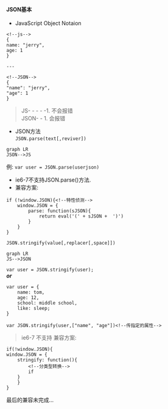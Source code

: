 #### JSON基本 
* JavaScript Object Notaion
```
<!--js-->
{
name: "jerry",
age: 1
}

---

<!--JSON-->
{
"name": "jerry",
"age": 1
}
```
> JS- - - - -1. 不会报错  
> JSON- - 1. 会报错

* JSON方法  
`JSON.parse(text[,reviver])`
```
graph LR
JSON-->JS
```
例:
`var user = JSON.parse(userjson)`
+ ie6-7不支持JSON.parse()方法.
+ 兼容方案:
```
if (!window.JSON){<!--特性侦测-->
    window.JSON = {
        parse: function(sJSON){
            return eval('(' + sJSON +  ')')
        }
    }
}
```
`JSON.stringify(value[,replacer[,space]])`

```
graph LR
JS-->JSON
```
`var user = JSON.stringify(user);`  
***or***  
```
var user = {
    name: tom,
    age: 12,
    school: middle school,
    like: sleep;
}

var JSON.stringify(user,["name", "age"])<!--传指定的属性-->
```
>ie6-7 不支持
>兼容方案:
```
if(!window.JSON){
window.JSON = {
    stringify: function(){
        <!--分类型转换-->
        if
    }
    }
}
```
最后的兼容未完成...
